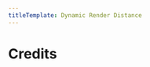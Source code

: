 ```yaml
---
titleTemplate: Dynamic Render Distance
---
```


# Credits

<Credits :credits="credits"/>

<script setup>
const credits = [
  {
    element: { name: "Simulation/Render distance ratio" },
    name: {
      name: "GotoFinal",
      link: "https://github.com/GotoFinal",
    },
  },
];
</script>
